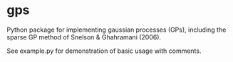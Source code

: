gps
===

Python package for implementing gaussian processes (GPs), including the sparse GP method of Snelson & Ghahramani (2006).

See example.py for demonstration of basic usage with comments. 
